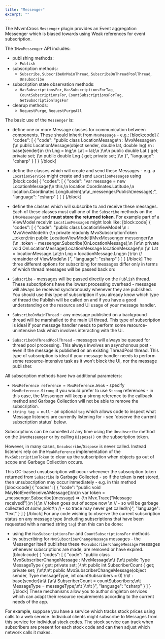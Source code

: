 ```yaml
---
title: "Messenger"
excerpt: ""
---
```

The MvvmCross `Messenger` plugin provides an Event aggregation Messenger which is biased towards using Weak references for event subscription.

The `IMvxMessenger` API includes:

- publishing methods:
  - `Publish`
- subscription methods:
  - `Subscribe`, `SubscribeOnMainThread`, `SubscribeOnThreadPoolThread`, `Unsubscribe`
- subscription state observation methods:
  - `HasSubscriptionsFor`, `HasSubscriptionsForTag`, `CountSubscriptionsFor`, `CountSubscriptionsForTag`, `GetSubscriptionTagsFor`
- clearup methods:
  - `RequestPurge`, `RequestPurgeAll`  


The basic use of the `Messenger` is:

- define one or more Message classes for communication between components. These should inherit from `MvxMessage` - e.g.:
[block:code]
{
  "codes": [
    {
      "code": "public class LocationMessage\n  : MvxMessage\n  {\n    public LocationMessage(object sender, double lat, double lng) \n      : base(sender)\n      {\n        Lng = lng;\n        Lat = lat;\n      }\n\n    public double Lat { get; private set; }\n    public double Lng { get; private set; }\n  }",
      "language": "csharp"
    }
  ]
}
[/block]
- define the classes which will create and send these Messages - e.g. a `LocationService` might create and send `LocationMessage`s using
[block:code]
{
  "codes": [
    {
      "code": "var message = new LocationMessage(\n  this,\n  location.Coordinates.Latitude,\n  location.Coordinates.Longitude\n);\n\n_messenger.Publish(message);",
      "language": "csharp"
    }
  ]
}
[/block]
- define the classes which will subscribe to and receive these messages. Each of these classes must call one of the `Subscribe` methods on the `IMvxMessenger` and **must store the returned token**. For example part of a ViewModel receivin `LocationMessage`s might look like:
[block:code]
{
  "codes": [
    {
      "code": "public class LocationViewModel \n  : MvxViewModel\n  {\n    private readonly MvxSubscriptionToken _token;\n\n    public LocationViewModel(IMvxMessenger messenger)\n    {\n      _token = messenger.Subscribe<LocationMessage>(OnLocationMessage);\n    }\n\n    private void OnLocationMessage(LocationMessage locationMessage)\n    {\n      Lat = locationMessage.Lat;\n      Lng = locationMessage.Lng;\n    }\n\n    // remainder of ViewModel\n  }",
      "language": "csharp"
    }
  ]
}
[/block]
The three different options for subscribing for messages differ only in terms of which thread messages will be passed back on:

- `Subscribe` - messages will be passed directly on the `Publish` thread. These subscriptions have the lowest processing overhead - messages will always be received synchronously whenever they are published. You should use this type of subscription if you already know which type of thread the Publish will be called on and if you have a good understanding on the resource and UI usage of your message handler.
- `SubscribeOnMainThread` - any message published on a background thread will be marshalled to the main UI thread.  This type of subscription is ideal if your message handler needs to perform some resource-unintensive task which involves interacting with the UI.
- `SubscribeOnThreadPoolThread` - messages will always be queued for thread pool processing. This always involves an asynchonous post - even if the message is published on an existing ThreadPool thread. This type of subscription is ideal if your message handler needs to perform some resource-intensive task as it won't block the UI, nor the message publisher.

All subscription methods have two additional parameters:

- `MvxReference reference = MvxReference.Weak` - specify `MvxReference.Strong` if you would prefer to use `Strong` references - in this case, the Messenger will keep a strong reference to the callback method and Garbage Collection will not be able to remove the subscription.
- `string tag = null` - an optional `tag` which allows code to inspect what Message listeners are currently listening for - see 'observe the current subscription status' below.

Subscriptions can be cancelled at any time using the `Unsubscribe` method on the `IMvxMessenger` or by calling `Dispose()` on the subscription token.

However, in many cases, `Unsubscribe`/`Dispose` is never called. Instead listeners rely on the `WeakReference` implementation of the  `MvxSubscriptionToken` to clear up the subscription when objects go out of scope and Garbage Collection occurs.

This GC-based unsubscription will occur whenever the subscription token returned from `Subscribe` is Garbage Collected - so if the token is **not** stored, then unsubscription may occur immediately - e.g. in this method
[block:code]
{
  "codes": [
    {
      "code": "public void MayNotEverReceiveAMessage()\n{\n  var token = _messenger.Subscribe<MyMessage>((message) => {\n  Mvx.Trace(\"Message received!\");\n  });\n  // token goes out of scope now \n  // - so will be garbage collected *at some point*\n  // - so trace may never get called\n}",
      "language": "text"
    }
  ]
}
[/block]
For any code wishing to observe the current subscription status on any message type (including subscriptions that have been requested with a named string `tag`) then this can be done:

- using the `HasSubscriptionsFor` and `CountSubscriptionsFor` methods
- by subscribing for `MvxSubscriberChangeMessage` messages - the Messenger itself publishes these `MvxSubscriberChangeMessage` messages whenever subscriptions are made, are removed or have expired.
[block:code]
{
  "codes": [
    {
      "code": "public class MvxSubscriberChangeMessage : MvxMessage\n\t    {\n\t        public Type MessageType { get; private set; }\n\t        public int SubscriberCount { get; private set; }\n\t\n\t        public MvxSubscriberChangeMessage(object sender, Type messageType, int countSubscribers = 0) \n\t            : base(sender)\n\t        {\n\t            SubscriberCount = countSubscribers;\n\t            MessageType = messageType;\n\t        }\n\t    }",
      "language": "csharp"
    }
  ]
}
[/block]
These mechanisms allow you to author singleton services which can adapt their resource requirements according to the current needs of the app. 

For example, suppose you have a service which tracks stock prices using calls to a web service. Individual clients might subscribe to Messages from this service for individual stock codes. The stock service can track when subscribers are present for each stock code and can then adjust which network calls it makes.
